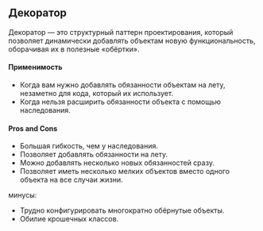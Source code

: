 ## Декоратор

Декоратор — это структурный паттерн проектирования, который позволяет динамически добавлять объектам новую функциональность, оборачивая их в полезные «обёртки».

#### Применимость

* Когда вам нужно добавлять обязанности объектам на лету, незаметно для кода, который их использует.
* Когда нельзя расширить обязанности объекта с помощью наследования.

#### Pros and Cons

* Большая гибкость, чем у наследования.
* Позволяет добавлять обязанности на лету.
* Можно добавлять несколько новых обязанностей сразу.
* Позволяет иметь несколько мелких объектов вместо одного объекта на все случаи жизни.

минусы:

* Трудно конфигурировать многократно обёрнутые объекты.
* Обилие крошечных классов.